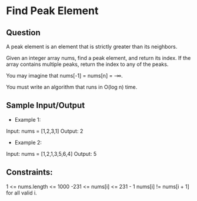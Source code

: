 # Find Peak Element

## Question 

A peak element is an element that is strictly greater than its neighbors.

Given an integer array nums, find a peak element, and return its index. If the array contains multiple peaks, return the index to any of the peaks.

You may imagine that nums[-1] = nums[n] = -∞.

You must write an algorithm that runs in O(log n) time.

 
## Sample Input/Output

- Example 1:

Input: nums = [1,2,3,1]
Output: 2

- Example 2:

Input: nums = [1,2,1,3,5,6,4]
Output: 5

 

## Constraints:

1 <= nums.length <= 1000
-231 <= nums[i] <= 231 - 1
nums[i] != nums[i + 1] for all valid i.